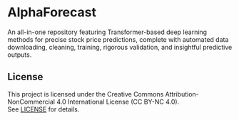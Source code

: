 # AlphaForecast
An all-in-one repository featuring Transformer-based deep learning methods for precise stock price predictions, complete with automated data downloading, cleaning, training, rigorous validation, and insightful predictive outputs.

## License
This project is licensed under the Creative Commons Attribution-NonCommercial 4.0 International License (CC BY-NC 4.0).  
See [LICENSE](LICENSE) for details.
